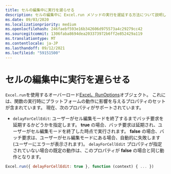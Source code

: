 ```yaml
---
title: セルの編集中に実行を遅らせる
description: セルの編集中に Excel.run メソッドの実行を遅延する方法について説明します。
ms.date: 09/03/2020
ms.localizationpriority: medium
ms.openlocfilehash: 246faebf593e16b342606d975573a4c29279cc42
ms.sourcegitcommit: 1306faba8694dea203373972b6ff2e852429a119
ms.translationtype: MT
ms.contentlocale: ja-JP
ms.lasthandoff: 09/12/2021
ms.locfileid: "59151500"
---
```

# <a name="delay-execution-while-cell-is-being-edited"></a>セルの編集中に実行を遅らせる

`Excel.run`を使用するオーバーロード[Excel。RunOptions](/javascript/api/excel/excel.runoptions)オブジェクト。 これには、関数の実行時にプラットフォームの動作に影響を与えるプロパティのセットが含まれています。 現在、次のプロパティがサポートされています。

- `delayForCellEdit`: ユーザーがセル編集モードを終了するまでバッチ要求を延期するかどうかを指定します。 **true** の場合、バッチ要求は延期され、ユーザーがセル編集モードを終了した時点で実行されます。 **false** の場合、バッチ要求は、ユーザーがセル編集モードにある場合、自動的に失敗します (ユーザーにエラーが表示されます)。 `delayForCellEdit` プロパティが指定されていない場合の既定の動作は、このプロパティが **false** の場合と同じ動作となります。

```js
Excel.run({ delayForCellEdit: true }, function (context) { ... })
```
